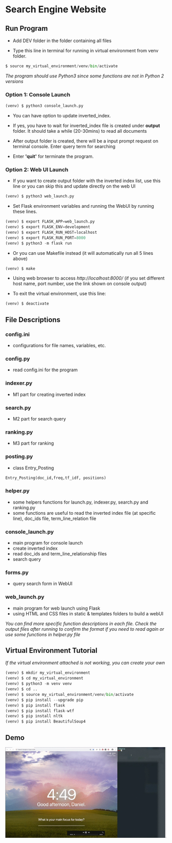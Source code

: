 # Search Engine Website

## Run Program

- Add DEV folder in the folder containing all files


- Type this line in terminal for running in virtual environment from venv folder.

```python
$ source my_virtual_environment/venv/bin/activate
```

*The program should use Python3 since some functions are not in Python 2 versions*


### Option 1: Console Launch
```python
(venv) $ python3 console_launch.py
```

- You can have option to update inverted_index.

- If yes, you have to wait for inverted_index file is created under **output** folder. It should take a while (20-30mins) to read all documents

- After output folder is created, there will be a input prompt request on terminal console. Enter query term for searching

- Enter **'quit'** for terminate the program.


### Option 2: Web UI Launch

- If you want to create output folder with the inverted index list, use this line or you can skip this and update directly on the web UI

```python
(venv) $ python3 web_launch.py
```

- Set Flask environment variables and running the WebUI by running these lines.

```python
(venv) $ export FLASK_APP=web_launch.py
(venv) $ export FLASK_ENV=development
(venv) $ export FLASK_RUN_HOST=localhost
(venv) $ export FLASK_RUN_PORT=8000
(venv) $ python3 -m flask run
```

- Or you can use Makefile instead (it will automatically run all 5 lines above)

```python
(venv) $ make
```
- Using  web browser to access *http://localhost:8000/*  (if you set different host name, port number, use the link shown on console output)


- To exit the virtual environment, use this line:

```python
(venv) $ deactivate
```

## File Descriptions

### config.ini

- configurations for file names, variables, etc.

### config.py
- read config.ini for the program

### indexer.py
- M1 part for creating inverted index

### search.py
- M2 part for search query

### ranking.py
- M3 part for ranking

### posting.py
- class Entry_Posting
```python
Entry_Posting(doc_id,freq,tf_idf, positions)
```

### helper.py
- some helpers functions for launch.py, indexer.py, search.py and ranking.py
- some functions are useful to read the inverted index file (at specific line), doc_ids file, term_line_relation file

### console_launch.py
- main program for console launch
- create inverted index
- read doc_ids and term_line_relationship files
- search query

### forms.py
- query search form in WebUI

### web_launch.py
- main program for web launch using Flask
- using HTML and CSS files in static & templates folders to build a webUI

*You can find more specific function descriptions in each file. Check the output files after running to confirm the format if you need to read again or use some functions in helper.py file*

## Virtual Environment Tutorial

*If the virtual environment attached is not working, you can create your own*

```python
(venv) $ mkdir my_virtual_environment
(venv) $ cd my_virtual_environment
(venv) $ python3 -m venv venv
(venv) $ cd ..
(venv) $ source my_virtual_environment/venv/bin/activate
(venv) $ pip install --upgrade pip
(venv) $ pip install flask
(venv) $ pip install flask-wtf
(venv) $ pip install nltk
(venv) $ pip install BeautifulSoup4
```

## Demo

![](web_ui.gif)
